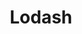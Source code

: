 ---
codehost: https://github.com/https://github.com/lodash
logohandle: lodash
sort: lodash
title: Lodash
twitter: https://x.com/bestiejs
website: https://www.lodash.com/
wikipedia: https://en.wikipedia.org/wiki/Lodash
---